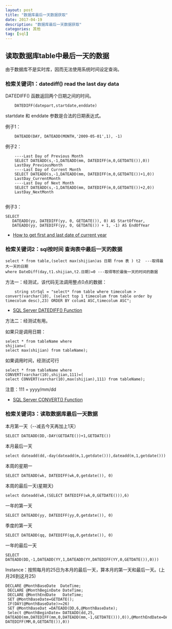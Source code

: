 ```yaml
---
layout: post
title: "数据库最后一天数据获取"
date: 2017-04-19 
description: "数据库最后一天数据获取"
categories: 其他
tag: [sql]
---   
```


## 读取数据库table中最后一天的数据

由于数据库不是实时库，因而无法使用系统时间设定查询。

### 检索关键词1：datediff() read the last day data

DATEDIFF() 函数返回两个日期之间的时间。

```
    DATEDIFF(datepart,startdate,enddate)
```

startdate 和 enddate 参数是合法的日期表达式。

例子1：

```
    DATEADD(DAY, DATEADD(MONTH,'2009-05-01',1), -1)
```

例子2：

```
    ----Last Day of Previous Month
    SELECT DATEADD(s,-1,DATEADD(mm, DATEDIFF(m,0,GETDATE()),0))
    LastDay_PreviousMonth
    ----Last Day of Current Month
    SELECT DATEADD(s,-1,DATEADD(mm, DATEDIFF(m,0,GETDATE())+1,0))
    LastDay_CurrentMonth
    ----Last Day of Next Month
    SELECT DATEADD(s,-1,DATEADD(mm, DATEDIFF(m,0,GETDATE())+2,0))
    LastDay_NextMonth


```

例子3：

```
SELECT
   DATEADD(yy, DATEDIFF(yy, 0, GETDATE()), 0) AS StartOfYear,
   DATEADD(yy, DATEDIFF(yy, 0, GETDATE()) + 1, -1) AS EndOfYear

```

- [How to get first and last date of current year
](http://stackoverflow.com/questions/13437362/how-to-get-first-and-last-date-of-current-year)


### 检索关键词2：sql按时间 查询表中最后一天的数据


```
select * from table,(select max(shijian)as 日期 from 表 ) t2  ---取得最大一天的日期
where DateDiff(day,t1.shijian,t2.日期)=0 ---取得等於最後一天的时间的数据
```

方法一：经测试，该代码无法调用整点0点的数据：

```
    string strSql = "select* from table where timecolum > convert(varchar(10), (select top 1 timecolum from table order by timecolum desc),23) ORDER BY colum1 ASC,timecolum ASC";
```


- [SQL Server DATEDIFF() Function](https://www.w3schools.com/sql/func_datediff.asp)

方法二：经测试有用。

如果只是调用日期：

```
select * from tableName where 
shijian=(
select max(shijian) from tableName);
```

如果调用时间，经测试可行

```
select * from tableName where 
CONVERT(varchar(10),shijian,111)=(
select CONVERT(varchar(10),max(shijian),111) from tableName);
```

注意：111 = yyyy/mm/dd

- [SQL Server CONVERT() Function](https://www.w3schools.com/sql/func_convert.asp)

### 检索关键词3：读取数据库最后一天数据

本月第一天（--减去今天再加上1天）

    SELECT DATEADD(DD,-DAY(GETDATE())+1,GETDATE())  

本月最后一天 

    select dateadd(dd,-day(dateadd(m,1,getdate())),dateadd(m,1,getdate())) 

本周的星期一 

    SELECT DATEADD(wk, DATEDIFF(wk,0,getdate()), 0)  

本周的最后一天(星期天) 

    select dateadd(wk,(SELECT DATEDIFF(wk,0,GETDATE())),6)     

一年的第一天 

    SELECT DATEADD(yy, DATEDIFF(yy,0,getdate()), 0) 

季度的第一天 

    SELECT DATEADD(qq, DATEDIFF(qq,0,getdate()), 0)   

一年的最后一天 

    SELECT DATEADD(DD,-1,DATEADD(YY,1,DATEADD(YY,DATEDIFF(YY,0,GETDATE()),0))) 

Instance：按照每月的25日为本月的最后一天，算本月的第一天和最后一天。(上月26到这月25) 

```
DECLARE @MonthBaseDate  DateTime;  
 DECLARE @MonthBeginDate DateTime;  
 DECLARE @MonthEndDate   DateTime;  
 SET @MonthBaseDate=GETDATE();  
 IF(DAY(@MonthBaseDate)>=26)  
 SET @MonthBaseDat =DATEADD(DD,6,@MonthBaseDate);   
 Select @MonthBeginDate= DATEADD(dd,25, DATEADD(mm,DATEDIFF(mm,0,DATEADD(mm,-1,GETDATE())),0)),@MonthEndDate=DATEADD(dd,24,DATEADD(mm, DATEDIFF(MM,0,GETDATE()),0))  

```
